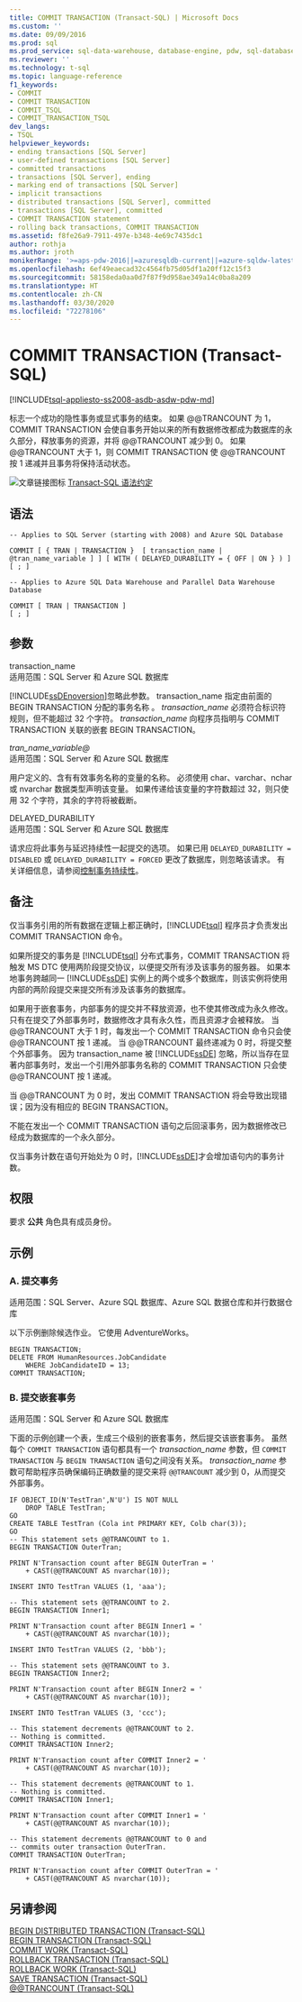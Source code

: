 ```yaml
---
title: COMMIT TRANSACTION (Transact-SQL) | Microsoft Docs
ms.custom: ''
ms.date: 09/09/2016
ms.prod: sql
ms.prod_service: sql-data-warehouse, database-engine, pdw, sql-database
ms.reviewer: ''
ms.technology: t-sql
ms.topic: language-reference
f1_keywords:
- COMMIT
- COMMIT TRANSACTION
- COMMIT_TSQL
- COMMIT_TRANSACTION_TSQL
dev_langs:
- TSQL
helpviewer_keywords:
- ending transactions [SQL Server]
- user-defined transactions [SQL Server]
- committed transactions
- transactions [SQL Server], ending
- marking end of transactions [SQL Server]
- implicit transactions
- distributed transactions [SQL Server], committed
- transactions [SQL Server], committed
- COMMIT TRANSACTION statement
- rolling back transactions, COMMIT TRANSACTION
ms.assetid: f8fe26a9-7911-497e-b348-4e69c7435dc1
author: rothja
ms.author: jroth
monikerRange: '>=aps-pdw-2016||=azuresqldb-current||=azure-sqldw-latest||>=sql-server-2016||=sqlallproducts-allversions||>=sql-server-linux-2017||=azuresqldb-mi-current'
ms.openlocfilehash: 6ef49eaecad32c4564fb75d05df1a20ff12c15f3
ms.sourcegitcommit: 58158eda0aa0d7f87f9d958ae349a14c0ba8a209
ms.translationtype: HT
ms.contentlocale: zh-CN
ms.lasthandoff: 03/30/2020
ms.locfileid: "72278106"
---
```

# <a name="commit-transaction-transact-sql"></a>COMMIT TRANSACTION (Transact-SQL)
[!INCLUDE[tsql-appliesto-ss2008-asdb-asdw-pdw-md](../../includes/tsql-appliesto-ss2008-all-md.md)]

  标志一个成功的隐性事务或显式事务的结束。 如果 @@TRANCOUNT 为 1，COMMIT TRANSACTION 会使自事务开始以来的所有数据修改都成为数据库的永久部分，释放事务的资源，并将 @@TRANCOUNT 减少到 0。 如果 @@TRANCOUNT 大于 1，则 COMMIT TRANSACTION 使 @@TRANCOUNT 按 1 递减并且事务将保持活动状态。  
  
 ![文章链接图标](../../database-engine/configure-windows/media/topic-link.gif "文章链接图标") [Transact-SQL 语法约定](../../t-sql/language-elements/transact-sql-syntax-conventions-transact-sql.md)  
  
## <a name="syntax"></a>语法  
  
```  
-- Applies to SQL Server (starting with 2008) and Azure SQL Database
  
COMMIT [ { TRAN | TRANSACTION }  [ transaction_name | @tran_name_variable ] ] [ WITH ( DELAYED_DURABILITY = { OFF | ON } ) ]  
[ ; ]  
```  
 
```  
-- Applies to Azure SQL Data Warehouse and Parallel Data Warehouse Database
  
COMMIT [ TRAN | TRANSACTION ] 
[ ; ]  
``` 
 
  
## <a name="arguments"></a>参数  
 transaction_name   
 适用范围：SQL Server 和 Azure SQL 数据库 
 
 [!INCLUDE[ssDEnoversion](../../includes/ssdenoversion-md.md)]忽略此参数。 transaction_name 指定由前面的 BEGIN TRANSACTION 分配的事务名称  。 *transaction_name* 必须符合标识符规则，但不能超过 32 个字符。 *transaction_name* 向程序员指明与 COMMIT TRANSACTION 关联的嵌套 BEGIN TRANSACTION。  
  
 *tran_name_variable\@*  
 适用范围：SQL Server 和 Azure SQL 数据库   
 
用户定义的、含有有效事务名称的变量的名称。 必须使用 char、varchar、nchar 或 nvarchar 数据类型声明该变量。 如果传递给该变量的字符数超过 32，则只使用 32 个字符，其余的字符将被截断。  
  
 DELAYED_DURABILITY  
 适用范围：SQL Server 和 Azure SQL 数据库    

 请求应将此事务与延迟持续性一起提交的选项。 如果已用 `DELAYED_DURABILITY = DISABLED` 或 `DELAYED_DURABILITY = FORCED` 更改了数据库，则忽略该请求。 有关详细信息，请参阅[控制事务持续性](../../relational-databases/logs/control-transaction-durability.md)。  
  
## <a name="remarks"></a>备注  
 仅当事务引用的所有数据在逻辑上都正确时，[!INCLUDE[tsql](../../includes/tsql-md.md)] 程序员才负责发出 COMMIT TRANSACTION 命令。  
  
 如果所提交的事务是 [!INCLUDE[tsql](../../includes/tsql-md.md)] 分布式事务，COMMIT TRANSACTION 将触发 MS DTC 使用两阶段提交协议，以便提交所有涉及该事务的服务器。 如果本地事务跨越同一 [!INCLUDE[ssDE](../../includes/ssde-md.md)] 实例上的两个或多个数据库，则该实例将使用内部的两阶段提交来提交所有涉及该事务的数据库。  
  
 如果用于嵌套事务，内部事务的提交并不释放资源，也不使其修改成为永久修改。 只有在提交了外部事务时，数据修改才具有永久性，而且资源才会被释放。 当 @@TRANCOUNT 大于 1 时，每发出一个 COMMIT TRANSACTION 命令只会使 @@TRANCOUNT 按 1 递减。 当 @@TRANCOUNT 最终递减为 0 时，将提交整个外部事务。 因为 transaction_name 被 [!INCLUDE[ssDE](../../includes/ssde-md.md)] 忽略，所以当存在显著内部事务时，发出一个引用外部事务名称的 COMMIT TRANSACTION 只会使 @@TRANCOUNT 按 1 递减。  
  
 当 @@TRANCOUNT 为 0 时，发出 COMMIT TRANSACTION 将会导致出现错误；因为没有相应的 BEGIN TRANSACTION。  
  
 不能在发出一个 COMMIT TRANSACTION 语句之后回滚事务，因为数据修改已经成为数据库的一个永久部分。  
  
 仅当事务计数在语句开始处为 0 时，[!INCLUDE[ssDE](../../includes/ssde-md.md)]才会增加语句内的事务计数。  
  
## <a name="permissions"></a>权限  
 要求 **公共** 角色具有成员身份。  
  
## <a name="examples"></a>示例  
  
### <a name="a-committing-a-transaction"></a>A. 提交事务  
适用范围：SQL Server、Azure SQL 数据库、Azure SQL 数据仓库和并行数据仓库    

以下示例删除候选作业。 它使用 AdventureWorks。 
  
```   
BEGIN TRANSACTION;   
DELETE FROM HumanResources.JobCandidate  
    WHERE JobCandidateID = 13;   
COMMIT TRANSACTION;   
```  
  
### <a name="b-committing-a-nested-transaction"></a>B. 提交嵌套事务  
适用范围：SQL Server 和 Azure SQL 数据库     

下面的示例创建一个表，生成三个级别的嵌套事务，然后提交该嵌套事务。 虽然每个 `COMMIT TRANSACTION` 语句都具有一个 *transaction_name* 参数，但 `COMMIT TRANSACTION` 与 `BEGIN TRANSACTION` 语句之间没有关系。 *transaction_name* 参数可帮助程序员确保编码正确数量的提交来将 `@@TRANCOUNT` 减少到 0，从而提交外部事务。 
  
```   
IF OBJECT_ID(N'TestTran',N'U') IS NOT NULL  
    DROP TABLE TestTran;  
GO  
CREATE TABLE TestTran (Cola int PRIMARY KEY, Colb char(3));  
GO  
-- This statement sets @@TRANCOUNT to 1.  
BEGIN TRANSACTION OuterTran;  
  
PRINT N'Transaction count after BEGIN OuterTran = '  
    + CAST(@@TRANCOUNT AS nvarchar(10));  
 
INSERT INTO TestTran VALUES (1, 'aaa');  
 
-- This statement sets @@TRANCOUNT to 2.  
BEGIN TRANSACTION Inner1;  
 
PRINT N'Transaction count after BEGIN Inner1 = '  
    + CAST(@@TRANCOUNT AS nvarchar(10));  
  
INSERT INTO TestTran VALUES (2, 'bbb');  
  
-- This statement sets @@TRANCOUNT to 3.  
BEGIN TRANSACTION Inner2;  
  
PRINT N'Transaction count after BEGIN Inner2 = '  
    + CAST(@@TRANCOUNT AS nvarchar(10));  
  
INSERT INTO TestTran VALUES (3, 'ccc');  
  
-- This statement decrements @@TRANCOUNT to 2.  
-- Nothing is committed.  
COMMIT TRANSACTION Inner2;  
 
PRINT N'Transaction count after COMMIT Inner2 = '  
    + CAST(@@TRANCOUNT AS nvarchar(10));  
 
-- This statement decrements @@TRANCOUNT to 1.  
-- Nothing is committed.  
COMMIT TRANSACTION Inner1;  
 
PRINT N'Transaction count after COMMIT Inner1 = '  
    + CAST(@@TRANCOUNT AS nvarchar(10));  
  
-- This statement decrements @@TRANCOUNT to 0 and  
-- commits outer transaction OuterTran.  
COMMIT TRANSACTION OuterTran;  
  
PRINT N'Transaction count after COMMIT OuterTran = '  
    + CAST(@@TRANCOUNT AS nvarchar(10));  
```  
  
## <a name="see-also"></a>另请参阅  
 [BEGIN DISTRIBUTED TRANSACTION (Transact-SQL)](../../t-sql/language-elements/begin-distributed-transaction-transact-sql.md)   
 [BEGIN TRANSACTION (Transact-SQL)](../../t-sql/language-elements/begin-transaction-transact-sql.md)   
 [COMMIT WORK (Transact-SQL)](../../t-sql/language-elements/commit-work-transact-sql.md)   
 [ROLLBACK TRANSACTION (Transact-SQL)](../../t-sql/language-elements/rollback-transaction-transact-sql.md)   
 [ROLLBACK WORK (Transact-SQL)](../../t-sql/language-elements/rollback-work-transact-sql.md)   
 [SAVE TRANSACTION (Transact-SQL)](../../t-sql/language-elements/save-transaction-transact-sql.md)   
 [@@TRANCOUNT (Transact-SQL)](../../t-sql/functions/trancount-transact-sql.md)  
  
